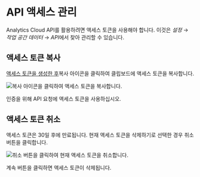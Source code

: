 # API 액세스 관리

Analytics Cloud API를 활용하려면 액세스 토큰을 사용해야 합니다. 이것은 *설정* &rarr; *작업 공간 데이터* &rarr; *API*에서 찾아 관리할 수 있습니다.

## 액세스 토큰 복사

[액세스 토큰을 생성한 후](../apis/authentication.md)복사 아이콘을 클릭하여 클립보드에 액세스 토큰을 복사합니다.

![복사 아이콘을 클릭하여 액세스 토큰을 복사합니다.](./managing-api-access/images/01.png)

인증을 위해 API 요청에 액세스 토큰을 사용하십시오.

## 액세스 토큰 취소

액세스 토큰은 30일 후에 만료됩니다. 현재 액세스 토큰을 삭제하기로 선택한 경우 취소 버튼을 클릭합니다.

![취소 버튼을 클릭하여 현재 액세스 토큰을 취소합니다.](./managing-api-access/images/02.png)

계속 버튼을 클릭하면 액세스 토큰이 삭제됩니다.
